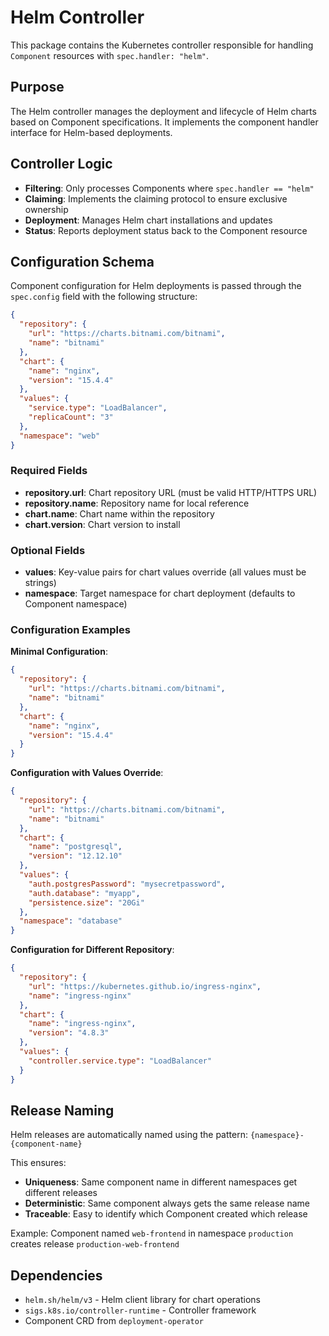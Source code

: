 # Helm Controller

This package contains the Kubernetes controller responsible for handling `Component` resources with `spec.handler: "helm"`.

## Purpose

The Helm controller manages the deployment and lifecycle of Helm charts based on Component specifications. It implements the component handler interface for Helm-based deployments.

## Controller Logic

- **Filtering**: Only processes Components where `spec.handler == "helm"`
- **Claiming**: Implements the claiming protocol to ensure exclusive ownership
- **Deployment**: Manages Helm chart installations and updates
- **Status**: Reports deployment status back to the Component resource

## Configuration Schema

Component configuration for Helm deployments is passed through the `spec.config` field with the following structure:

```json
{
  "repository": {
    "url": "https://charts.bitnami.com/bitnami",
    "name": "bitnami"
  },
  "chart": {
    "name": "nginx",
    "version": "15.4.4"
  },
  "values": {
    "service.type": "LoadBalancer",
    "replicaCount": "3"
  },
  "namespace": "web"
}
```

### Required Fields

- **repository.url**: Chart repository URL (must be valid HTTP/HTTPS URL)
- **repository.name**: Repository name for local reference
- **chart.name**: Chart name within the repository
- **chart.version**: Chart version to install

### Optional Fields

- **values**: Key-value pairs for chart values override (all values must be strings)
- **namespace**: Target namespace for chart deployment (defaults to Component namespace)

### Configuration Examples

**Minimal Configuration**:

```json
{
  "repository": {
    "url": "https://charts.bitnami.com/bitnami",
    "name": "bitnami"
  },
  "chart": {
    "name": "nginx",
    "version": "15.4.4"
  }
}
```

**Configuration with Values Override**:

```json
{
  "repository": {
    "url": "https://charts.bitnami.com/bitnami",
    "name": "bitnami"
  },
  "chart": {
    "name": "postgresql",
    "version": "12.12.10"
  },
  "values": {
    "auth.postgresPassword": "mysecretpassword",
    "auth.database": "myapp",
    "persistence.size": "20Gi"
  },
  "namespace": "database"
}
```

**Configuration for Different Repository**:

```json
{
  "repository": {
    "url": "https://kubernetes.github.io/ingress-nginx",
    "name": "ingress-nginx"
  },
  "chart": {
    "name": "ingress-nginx",
    "version": "4.8.3"
  },
  "values": {
    "controller.service.type": "LoadBalancer"
  }
}
```

## Release Naming

Helm releases are automatically named using the pattern: `{namespace}-{component-name}`

This ensures:

- **Uniqueness**: Same component name in different namespaces get different releases
- **Deterministic**: Same component always gets the same release name
- **Traceable**: Easy to identify which Component created which release

Example: Component named `web-frontend` in namespace `production` creates release `production-web-frontend`

## Dependencies

- `helm.sh/helm/v3` - Helm client library for chart operations
- `sigs.k8s.io/controller-runtime` - Controller framework
- Component CRD from `deployment-operator`

